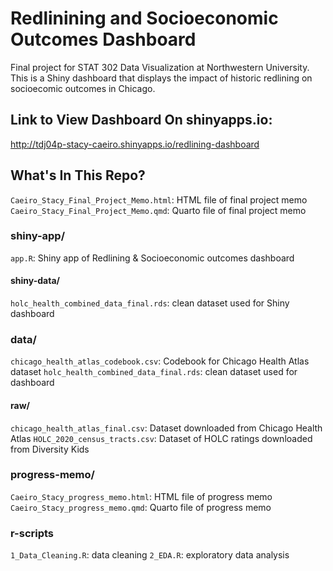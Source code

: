 # Redlinining and Socioeconomic Outcomes Dashboard 

Final project for STAT 302 Data Visualization at Northwestern University. 
This is a Shiny dashboard that displays the impact of historic redlining on socioecomic outcomes in Chicago. 

## Link to View Dashboard On shinyapps.io: 
http://tdj04p-stacy-caeiro.shinyapps.io/redlining-dashboard

## What's In This Repo?
`Caeiro_Stacy_Final_Project_Memo.html`: HTML file of final project memo
`Caeiro_Stacy_Final_Project_Memo.qmd`: Quarto file of final project memo

### shiny-app/
`app.R`: Shiny app of Redlining & Socioeconomic outcomes dashboard

#### shiny-data/
`holc_health_combined_data_final.rds`: clean dataset used for Shiny dashboard

### data/
`chicago_health_atlas_codebook.csv`: Codebook for Chicago Health Atlas dataset
`holc_health_combined_data_final.rds`: clean dataset used for dashboard

#### raw/
`chicago_health_atlas_final.csv`: Dataset downloaded from Chicago Health Atlas
`HOLC_2020_census_tracts.csv`: Dataset of HOLC ratings downloaded from Diversity Kids

### progress-memo/
`Caeiro_Stacy_progress_memo.html`: HTML file of progress memo
`Caeiro_Stacy_progress_memo.qmd`: Quarto file of progress memo

### r-scripts
`1_Data_Cleaning.R`: data cleaning 
`2_EDA.R`: exploratory data analysis 
